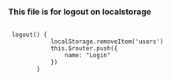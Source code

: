 ### This file is for logout on localstorage 

``` vue

 logout() {
            localStorage.removeItem('users')
            this.$router.push({
                name: "Login"
            })
        }

```